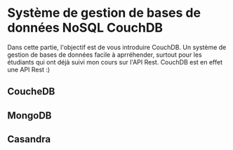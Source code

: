 # Système de gestion de bases de données NoSQL CouchDB

Dans cette partie, l'objectif est de vous introduire CouchDB. Un système de gestion de bases de données facile à aprréhender, surtout pour les étudiants qui ont déjà suivi mon cours sur l'API Rest. CouchDB est en effet une API Rest :)

## CoucheDB


## MongoDB


## Casandra
